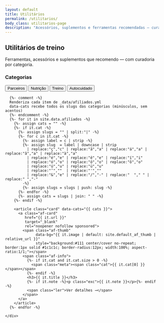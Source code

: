 ```yaml
---
layout: default
title: Utilitários
permalink: /utilitarios/
body_class: utilitarios-page
description: "Acessórios, suplementos e ferramentas recomendadas — curadoria prática por categoria."
---
```


<section class="blog-header">
  <h1>Utilitários de treino</h1>
  <p>Ferramentas, acessórios e suplementos que recomendo — com curadoria por categoria.</p>
</section>

<div class="blog-layout">
  <!-- Lateral com filtros -->
  <aside class="blog-sidebar">
    <h3>Categorias</h3>
    <nav class="blog-filtros-vertical">
      <!-- Ordem fixa dos filtros -->
      <button data-filter="parceiros" class="on">Parceiros</button>
      <button data-filter="nutricao">Nutrição</button>
      <button data-filter="treino">Treino</button>
      <button data-filter="autocuidado">Autocuidado</button>
    </nav>
  </aside>

  <!-- Lista de utilitários -->
  <section class="blog-lista">
    <div class="cards">

      {%- comment -%}
      Renderiza cada item de _data/afiliados.yml
      data-cats recebe todos os slugs das categorias (minúsculos, sem acentos)
      {%- endcomment -%}
      {%- for it in site.data.afiliados -%}
        {%- assign cats = "" -%}
        {%- if it.cat -%}
          {%- assign slugs = "" | split:"|" -%}
          {%- for c in it.cat -%}
            {%- assign label = c | strip -%}
            {%- assign slug  = label | downcase | strip
              | replace:"ç","c" | replace:"ã","a" | replace:"á","a" | replace:"â","a" | replace:"à","a"
              | replace:"é","e" | replace:"ê","e" | replace:"í","i"
              | replace:"ó","o" | replace:"ô","o" | replace:"õ","o"
              | replace:"ú","u" | replace:"ü","u"
              | replace:"’",""  | replace:"'",""
              | replace:"&","e" | replace:"/","-" | replace:"  "," " | replace:" ","-"
            -%}
            {%- assign slugs = slugs | push: slug -%}
          {%- endfor -%}
          {%- assign cats = slugs | join: " " -%}
        {%- endif -%}

        <article class="card" data-cats="{{ cats }}">
          <a class="af-card"
             href="{{ it.url }}"
             target="_blank"
             rel="noopener nofollow sponsored">
            <span class="af-thumb"
                  data-bg="{{ it.image | default: site.default_af_thumb | relative_url }}"
                  style="background:#111 center/cover no-repeat; border:1px solid #1c1c1c; border-radius:12px; width:100%; aspect-ratio:1/1;"></span>
            <span class="af-info">
              {%- if it.cat and it.cat.size > 0 -%}
                <span class="meta"><span class="cat">{{ it.cat[0] }}</span></span>
              {%- endif -%}
              <h3>{{ it.title }}</h3>
              {%- if it.note -%}<p class="exc">{{ it.note }}</p>{%- endif -%}
              <span class="ler">Ver detalhes →</span>
            </span>
          </a>
        </article>
      {%- endfor -%}

    </div>
  </section>
</div>

<!-- Filtro por categoria -->
<script>
(function(){
  // força classe no body por segurança
  document.addEventListener('DOMContentLoaded', function(){
    document.body.classList.add('utilitarios-page');
  });

  const cards = Array.from(document.querySelectorAll('.card[data-cats]'));
  const btns  = Array.from(document.querySelectorAll('.blog-filtros-vertical [data-filter]'));

  function applyFilter(slug){
    const f = (slug || '').toLowerCase();
    cards.forEach(c=>{
      const cats = (c.dataset.cats || '').toLowerCase().split(' ').filter(Boolean);
      c.style.display = (!f || cats.includes(f)) ? '' : 'none';
    });
  }

  btns.forEach(btn=>{
    btn.addEventListener('click', ()=>{
      btns.forEach(b=>b.classList.remove('on'));
      btn.classList.add('on');
      applyFilter(btn.dataset.filter);
      window.scrollTo({ top: 0, behavior: 'smooth' });
    });
  });

  // filtro inicial: Parceiros
  const initial = 'parceiros';
  const startBtn = btns.find(b => (b.dataset.filter||'').toLowerCase() === initial);
  if (startBtn) {
    btns.forEach(b=>b.classList.remove('on'));
    startBtn.classList.add('on');
  }
  applyFilter(initial);
})();
</script>

<!-- Estilo escopado desta página (duas colunas inclusive no mobile) -->
<style>
.utilitarios-page .blog-lista .cards{
  display:grid;
  grid-template-columns: repeat(2, minmax(0,1fr));
  gap: .95rem;
}
.utilitarios-page .blog-lista .card{ border:0; background:transparent; padding:0; }
.utilitarios-page .blog-lista .card .af-card{
  display:flex; flex-direction:column; gap:.65rem;
  width:100%; height:100%; padding:.75rem;
  background:#0f0f0f; border-radius:14px; border:1px solid #1c1c1c;
}
.utilitarios-page .blog-lista .card .af-card:hover{
  transform:translateY(-3px);
  border-color:#2a2a2a; transition:.25s;
}

/* Thumb: 1:1 por padrão */
.utilitarios-page .blog-lista .card .af-thumb{
  display:block; width:100%; aspect-ratio:1/1;
}

/* Parceiros: thumb mais horizontal (16:9) */
.utilitarios-page .blog-lista .card[data-cats*="parceiros"] .af-thumb{
  aspect-ratio:16/9;
}

/* Conteúdo */
.utilitarios-page .blog-lista .card .af-info{ display:flex; flex-direction:column; gap:.35rem; }
.utilitarios-page .blog-lista .card .meta{ display:flex; align-items:center; gap:.5rem; font-size:.9rem; opacity:.9; margin:0; }
.utilitarios-page .blog-lista .card .cat{
  background:rgba(227,197,101,.1);
  color:#e3c565; border:1px solid rgba(227,197,101,.35);
  padding:.14rem .5rem; border-radius:999px; font-weight:600;
}
.utilitarios-page .blog-lista .card h3{ margin:.2rem 0 .25rem; font-size:1.02rem; color:#fff; line-height:1.35; }
.utilitarios-page .blog-lista .card .exc{ margin:0; color:#cfcfcf; }
.utilitarios-page .blog-lista .card .ler{ color:#d62828; font-weight:700; margin-top:.2rem; }
.utilitarios-page .blog-lista .card:hover .ler{ color:#ff4040; }
</style>
